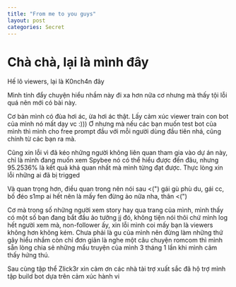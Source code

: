 ```yaml
---
title: "From me to you guys"
layout: post
categories: Secret
---
```

# Chà chà, lại là mình đây

Hế lô viewers, lại là K0nch4n đây

Mình tính đẩy chuyện hiểu nhầm này đi xa hơn nữa cơ nhưng mà thấy tội lỗi quá nên mới có bài này.

Cơ bản mình có đùa hơi ác, ừa hơi ác thật. Lấy cảm xúc viewer train con bot của mình nó mất dạy vc :))) Ơ nhưng mà nếu các bạn muốn test bot của mình thì mình cho free prompt đầu với mỗi người dùng đầu tiên nhá, cũng chính từ các bạn ra mà.

Cũng xin lỗi vì đã kéo những người không liên quan tham gia vào dự án này, chỉ là mình đang muốn xem Spybee nó có thể hiểu được đến đâu, nhưng 95.2536% là kết quả khả quan nhất mà mình từng đạt được. Thực lòng xin lỗi những ai đã bị trigged

Và quan trọng hơn, điều quan trong nên nói sau <(") gái gù phù du, gái cc, bố đéo s1mp ai hết nên là mấy fen đừng ảo nữa nha, thân <(")

Cơ mà trong số những người xem story hay qua trang của mình, mình thấy có một số bạn đang bắt đầu ảo tưởng jj đó, không tiện nói thôi chứ mình log hết người xem mà, non-follower ấy, xin lỗi mình coi mấy bạn là viewers không hơn không kém. Chưa phải là gu của mình nên đừng làm những thứ gây hiểu nhầm còn chỉ đơn giản là nghe một câu chuyện romcom thì mình sẵn lòng chia sẻ những mẩu truyện của mình 3 tháng 1 lần khi mình cảm thấy hứng thú.

Sau cùng tập thể Zlick3r xin cảm ơn các nhà tài trợ xuất sắc đã hộ trợ mình tập build bot dựa trên cảm xúc hành vi